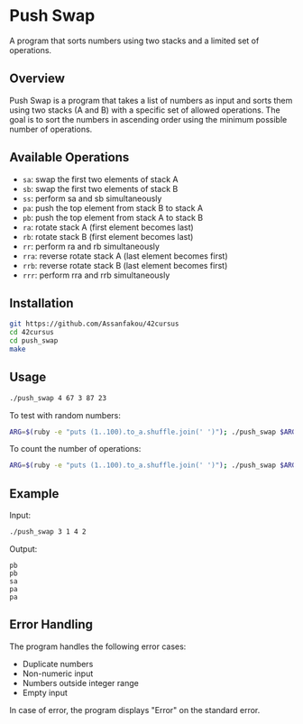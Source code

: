 # Push Swap

A program that sorts numbers using two stacks and a limited set of operations.

## Overview

Push Swap is a program that takes a list of numbers as input and sorts them using two stacks (A and B) with a specific set of allowed operations. The goal is to sort the numbers in ascending order using the minimum possible number of operations.

## Available Operations

- `sa`: swap the first two elements of stack A
- `sb`: swap the first two elements of stack B
- `ss`: perform sa and sb simultaneously
- `pa`: push the top element from stack B to stack A
- `pb`: push the top element from stack A to stack B
- `ra`: rotate stack A (first element becomes last)
- `rb`: rotate stack B (first element becomes last)
- `rr`: perform ra and rb simultaneously
- `rra`: reverse rotate stack A (last element becomes first)
- `rrb`: reverse rotate stack B (last element becomes first)
- `rrr`: perform rra and rrb simultaneously

## Installation

```bash
git https://github.com/Assanfakou/42cursus
cd 42cursus
cd push_swap
make
```

## Usage

```bash
./push_swap 4 67 3 87 23
```

To test with random numbers:

```bash
ARG=$(ruby -e "puts (1..100).to_a.shuffle.join(' ')"); ./push_swap $ARG
```

To count the number of operations:

```bash
ARG=$(ruby -e "puts (1..100).to_a.shuffle.join(' ')"); ./push_swap $ARG | wc -l
```

## Example

Input:
```bash
./push_swap 3 1 4 2
```

Output:
```
pb
pb
sa
pa
pa
```

## Error Handling

The program handles the following error cases:
- Duplicate numbers
- Non-numeric input
- Numbers outside integer range
- Empty input

In case of error, the program displays "Error" on the standard error.
